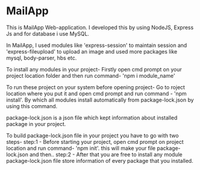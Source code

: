 # MailApp

This is MailApp Web-application. I developed this by using NodeJS, Express Js and for database i use MySQL.

In MailApp, I used modules like 'express-session' to maintain session and 'express-fileupload' to upload an
image and used more packages like mysql, body-parser, hbs etc.

To install any modules in your project- Firstly open cmd prompt on your project location folder and then run
command- 'npm i module_name'

To run these project on your system before opening project- Go to roject location where you put it and open 
cmd prompt and run command - 'npm install'. By which all modules install automatically from package-lock.json 
by using this command.

package-lock.json is a json file which kept information about installed package in your project.

To build package-lock.json file in your project you have to go with two steps-
step:1 - Before starting your project, open cmd prompt on project location and run command- 'npm init'. this 
         will make your file package-lock.json and then..
step:2 - After that you are free to install any module package-lock.json file store information of every package 
that you installed.
